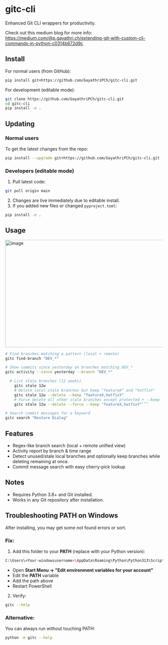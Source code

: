 # gitc-cli

Enhanced Git CLI wrappers for productivity.

Check out this medium blog for more info: https://medium.com/@p.gayathri.ch/extending-git-with-custom-cli-commands-in-python-c0314b672d9c
## Install

For normal users (from GitHub):

```bash
pip install git+https://github.com/GayathriPCh/gitc-cli.git
```

For development (editable mode):

```bash
git clone https://github.com/GayathriPCh/gitc-cli.git
cd gitc-cli
pip install -e .
```

## Updating

### Normal users

To get the latest changes from the repo:

```bash
pip install --upgrade git+https://github.com/GayathriPCh/gitc-cli.git
```

### Developers (editable mode)

1. Pull latest code:

```bash
git pull origin main
```

2. Changes are live immediately due to editable install.
3. If you added new files or changed `pyproject.toml`:

```bash
pip install -e .
```

## Usage
<img width="928" height="344" alt="image" src="https://github.com/user-attachments/assets/043a4e08-d010-4538-ab15-69f94008aea3" />


```bash
# Find branches matching a pattern (local + remote)
gitc find-branch "DEV_*"
```

```bash
# Show commits since yesterday on branches matching DEV_*
gitc activity --since yesterday --branch "DEV_*"
```

```bash
  # List stale branches (12 weeks)
    gitc stale 12w
    # Delete local stale branches but keep "featureX" and "hotfixY"
    gitc stale 12w --delete --keep "featureX,hotfixY"
    # Force delete all other stale branches except protected + --keep
    gitc stale 12w --delete --force --keep "featureX,hotfixY"```
```

```bash
# Search commit messages for a keyword
gitc search "Restore Dialog"
```

## Features

* Regex-like branch search (local + remote unified view)
* Activity report by branch & time range
* Detect unused/stale local branches and optionally keep branches while deleting remaining at once.
* Commit message search with easy cherry-pick lookup

## Notes

* Requires Python 3.8+ and Git installed.
* Works in any Git repository after installation.

## Troubleshooting PATH on Windows

After installing, you may get some not found errors or sort.

### Fix:

1. Add this folder to your **PATH** (replace with your Python version):

```bash
C:\Users\<Your-windowsusername>\AppData\Roaming\Python\Python313\Scripts
```

* Open **Start Menu → "Edit environment variables for your account"**
* Edit the **PATH** variable
* Add the path above
* Restart PowerShell

2. Verify:

```bash
gitc --help
```

### Alternative:

You can always run without touching PATH:

```bash
python -m gitc --help
```
